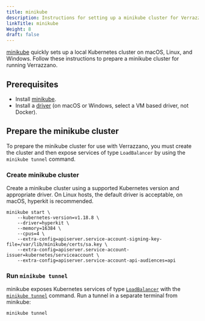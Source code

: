 ```yaml
---
title: minikube
description: Instructions for setting up a minikube cluster for Verrazzano
linkTitle: minikube
Weight: 8
draft: false
---
```


[minikube](https://minikube.sigs.k8s.io/docs/) quickly sets up a local Kubernetes cluster on macOS, Linux, and Windows. Follow
these instructions to prepare a minikube cluster for running Verrazzano.

## Prerequisites

- Install [minikube](https://minikube.sigs.k8s.io/docs/start/).
- Install a [driver](https://minikube.sigs.k8s.io/docs/drivers/) (on macOS or Windows, select a VM based driver, not Docker).

## Prepare the minikube cluster

To prepare the minikube cluster for use with Verrazzano, you must create the cluster and then expose services
of type `LoadBalancer` by using the `minikube tunnel` command.

### Create minikube cluster

Create a minikube cluster using a supported Kubernetes version and appropriate driver.  On Linux hosts, the default
driver is acceptable, on macOS, hyperkit is recommended.

```shell
minikube start \
    --kubernetes-version=v1.18.8 \
    --driver=hyperkit \
    --memory=16384 \
    --cpus=4 \
    --extra-config=apiserver.service-account-signing-key-file=/var/lib/minikube/certs/sa.key \
    --extra-config=apiserver.service-account-issuer=kubernetes/serviceaccount \
    --extra-config=apiserver.service-account-api-audiences=api
```

### Run `minikube tunnel`

minikube exposes Kubernetes services of type [`LoadBalancer`](https://kubernetes.io/docs/tasks/access-application-cluster/create-external-load-balancer/) with the 
[`minikube tunnel`](https://minikube.sigs.k8s.io/docs/commands/tunnel/) command.  Run a tunnel in a separate terminal from minikube:

```shell
minikube tunnel
```
